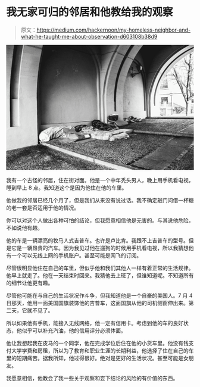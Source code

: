 # 我无家可归的邻居和他教给我的观察

> 原文：<https://medium.com/hackernoon/my-homeless-neighbor-and-what-he-taught-me-about-observation-d603108b38d9>

![](img/1bc656f40621be19887e47ddb462b050.png)

我有一个古怪的邻居，住在街对面。他是一个中年秃头男人，晚上用手机看电视，睡到早上 8 点。我知道这个是因为他住在他的车里。

他做我的邻居已经几个月了，但是我们从来没有说过话。我不确定敲门问借一杯糖的老一套是否适用于他的情况。

你可以对这个人做出各种可怕的结论，但我愿意相信他是无害的。与其说他危险，不如说他有趣。

他的车是一辆漂亮的牧马人式吉普车。也许是卢比肯。我跟不上吉普车的型号。但是它是一辆昂贵的汽车。因为我见过他在遛狗的时候用手机看电视，所以我猜想他有一个可以无线上网的手机账户。甚至可能是网飞的订阅。

尽管很明显他住在自己的车里，但似乎他和我们其他人一样有着正常的生活规律。他早上就走了。他在一天结束时回来。我猜他去上班了，但谁知道呢。不知道所有的细节让他更有趣。

尽管他可能在与自己的生活状况作斗争，但我知道他是一个自豪的美国人。7 月 4 日那天，他用一面美国国旗装饰他的吉普车，这面国旗从他的司机侧窗伸出来。第二天，它就不见了。

所以如果他有手机，能接入无线网络，他一定有信用卡。考虑到他的车的良好状态，他似乎可以补充汽油，他的信用评分必须体面。

他让我想起我在皮马的一个同学，他在完成学位后住在他的小货车里。他没有钱支付大学学费和房租，所以为了教育和职业生涯的长期利益，他选择了住在自己的车里的短期痛苦。据我所知，他过得很好。绝对是更好的生活状况。甚至可能是女朋友。

我愿意相信，他教会了我一些关于观察和妄下结论的风险的有价值的东西。